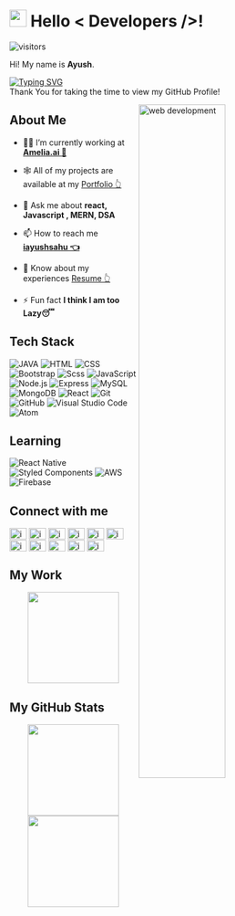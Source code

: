 
<h1><img src="https://raw.githubusercontent.com/MartinHeinz/MartinHeinz/master/wave.gif" width="30px"> Hello < Developers />! </h1>
<p align='center'>
   
![visitors](https://visitor-badge.glitch.me/badge?page_id=iayushsahu.iayushsahu)
   
</p>
<div size='20px'> Hi! My name is <strong>Ayush</strong>. 
   
   [![Typing SVG](https://readme-typing-svg.herokuapp.com?font=Fira+Code&pause=1000&width=435&lines=I+am+a+software+engineer;I+am+a+passionate+web+developer)](https://git.io/typing-svg)
   <br>
   Thank You for taking the time to view my GitHub Profile! 
</div>
<div>
   <img width="55%" align="right" alt="web development" src="https://github.com/Adam-pw/Adam-pw/blob/main/animation_500_kxa883sd.gif" />
</div>
<h2> About Me</h2>

- 👨‍💻 I’m currently working at **[Amelia.ai 🤖](https://amelia.ai/)**

- 🕸️ All of my projects are available at my [Portfolio 👆](https://ayushsahu.netlify.app)

- 💬 Ask me about **react, Javascript , MERN, DSA**

- 📫 How to reach me [**iayushsahu 👈**](https://www.linkedin.com/in/iayushsahu)

- 📄 Know about my experiences [Resume 👆](https://ayushsahu.netlify.app/static/media/Ayush_Sahu_Resume.6378776b.pdf)

- ⚡ Fun fact **I think I am too Lazy😴**


<h2> Tech Stack </h2>
  
   
![JAVA](https://img.shields.io/badge/-Java-444444?style=flat&logo=JAVA)
![HTML](https://img.shields.io/badge/-HTML-444444?style=flat&logo=HTML5) 
   ![CSS](https://img.shields.io/badge/-CSS-444444?style=flat&logo=CSS3&logoColor=1572B6)
   ![Bootstrap](https://img.shields.io/badge/-Bootstrap-444444?style=flat&logo=bootstrap)
![Scss](https://img.shields.io/badge/-SCSS-444444?style=flat&logo=sass)
![JavaScript](https://img.shields.io/badge/-JavaScript-444444?style=flat&logo=javascript)
![Node.js](https://img.shields.io/badge/-Node.js-444444?style=flat&logo=node.js)
![Express](https://img.shields.io/badge/-Express-444444?style=flat&logo=express)
   ![MySQL](https://img.shields.io/badge/-MySQL-444444?style=flat&logo=mysql&logoColor=F29111)
     ![MongoDB](https://img.shields.io/badge/-MongoDB-444444?style=flat&logo=mongodb)
![React](https://img.shields.io/badge/-React-444444?style=flat&logo=react)
![Git](https://img.shields.io/badge/-Git-444444?style=flat&logo=git)
![GitHub](https://img.shields.io/badge/-GitHub-444444?style=flat&logo=github)
![Visual Studio Code](https://img.shields.io/badge/-Visual%20Studio%20Code-444444?style=flat&logo=visual-studio-code&logoColor=007ACC)
![Atom](https://img.shields.io/badge/-Atom-444444?style=flat&logo=Atom&logoColor=007ACC)

## Learning 
![React Native](https://img.shields.io/badge/react_native-%2320232a.svg?style=for-the-badge&logo=react&logoColor=%2361DAFB)
![Styled Components](https://img.shields.io/badge/styled--components-DB7093?style=for-the-badge&logo=styled-components&logoColor=white)
![AWS](https://img.shields.io/badge/AWS-%23FF9900.svg?style=for-the-badge&logo=amazon-aws&logoColor=white)
![Firebase](https://img.shields.io/badge/firebase-%23039BE5.svg?style=for-the-badge&logo=firebase)



<h2> Connect with me </h2>
<a href="https://linkedin.com/in/iayushsahu" target="blank"><img align="center" src="https://raw.githubusercontent.com/rahuldkjain/github-profile-readme-generator/master/src/images/icons/Social/linked-in-alt.svg" alt="iayushsahu" height="20" width="30" /></a>
<a href="https://instagram.com/iayushsahu" target="blank"><img align="center" src="https://raw.githubusercontent.com/rahuldkjain/github-profile-readme-generator/master/src/images/icons/Social/instagram.svg" alt="iayushsahu" height="20" width="30" /></a>
<a href="https://fb.com/iayushsahu22" target="blank"><img align="center" src="https://raw.githubusercontent.com/rahuldkjain/github-profile-readme-generator/master/src/images/icons/Social/facebook.svg" alt="iayushsahu22" height="20" width="30" /></a>
<a href="https://www.hackerrank.com/iayushsahu" target="blank"><img align="center" src="https://raw.githubusercontent.com/rahuldkjain/github-profile-readme-generator/master/src/images/icons/Social/hackerrank.svg" alt="iayushsahu" height="20" width="30" /></a>
<a href="https://twitter.com/iayushsahu" target="blank"><img align="center" src="https://raw.githubusercontent.com/rahuldkjain/github-profile-readme-generator/master/src/images/icons/Social/twitter.svg" alt="iayushsahu" height="20" width="30" /></a>
<a href="https://codepen.io/iayushsahu" target="blank"><img align="center" src="https://raw.githubusercontent.com/rahuldkjain/github-profile-readme-generator/master/src/images/icons/Social/codepen.svg" alt="iayushsahu" height="20" width="30" /></a>
<a href="https://stackoverflow.com/users/iayushsahu" target="blank"><img align="center" src="https://raw.githubusercontent.com/rahuldkjain/github-profile-readme-generator/master/src/images/icons/Social/stack-overflow.svg" alt="iayushsahu" height="20" width="30" /></a>
<a href="https://codesandbox.com/iayushsahu" target="blank"><img align="center" src="https://raw.githubusercontent.com/rahuldkjain/github-profile-readme-generator/master/src/images/icons/Social/codesandbox.svg" alt="iayushsahu" height="20" width="30" /></a>
<a href="https://medium.com/@iayushsahu" target="blank"><img align="center" src="https://raw.githubusercontent.com/rahuldkjain/github-profile-readme-generator/master/src/images/icons/Social/medium.svg" alt="@iayushsahu" height="20" width="30" /></a>
<a href="https://www.youtube.com/c/iayushsahu" target="blank"><img align="center" src="https://raw.githubusercontent.com/rahuldkjain/github-profile-readme-generator/master/src/images/icons/Social/youtube.svg" alt="iayushsahu" height="20" width="30" /></a>
<a href="https://auth.geeksforgeeks.org/user/iayushsahu" target="blank"><img align="center" src="https://raw.githubusercontent.com/rahuldkjain/github-profile-readme-generator/master/src/images/icons/Social/geeks-for-geeks.svg" alt="iayushsahu" height="20" width="30" /></a>


<h2> My Work </h2>
  
   <p align="center">
<a>
 <img height="160em" src="https://github-readme-stats-eight-theta.vercel.app/api/top-langs/?username=iayushsahu&layout=compact&langs_count=8&theme=dracula&hide_border=true&date_format=M%20j%5B%2C%20Y%5D"/>
</a> </p>


<h2> My GitHub Stats </h2>

<p align="center">
<a>
                 <img height="160em" src="https://github-readme-streak-stats.herokuapp.com/?user=iayushsahu&theme=dracula&hide_border=true" />
  <img height="160em" src="https://github-readme-stats-eight-theta.vercel.app/api?username=iayushsahu&show_icons=true&theme=dracula&include_all_commits=true&count_private=true&hide_border=true"/>
  
</a>
</p>



